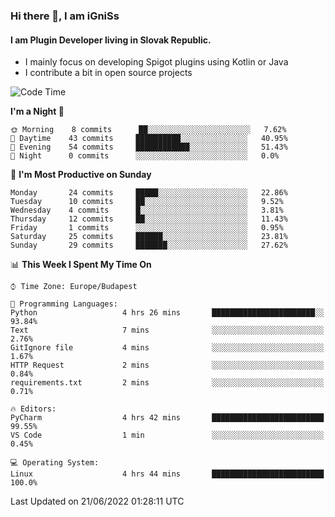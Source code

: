 ### Hi there 👋, I am iGniSs

#### I am Plugin Developer living in Slovak Republic.
- I mainly focus on developing Spigot plugins using Kotlin or Java
- I contribute a bit in open source projects

<!--START_SECTION:waka-->
![Code Time](http://img.shields.io/badge/Code%20Time-787%20hrs%2038%20mins-blue)

**I'm a Night 🦉** 

```text
🌞 Morning    8 commits      ██░░░░░░░░░░░░░░░░░░░░░░░   7.62% 
🌆 Daytime    43 commits     ██████████░░░░░░░░░░░░░░░   40.95% 
🌃 Evening    54 commits     ████████████░░░░░░░░░░░░░   51.43% 
🌙 Night      0 commits      ░░░░░░░░░░░░░░░░░░░░░░░░░   0.0%

```
📅 **I'm Most Productive on Sunday** 

```text
Monday       24 commits     █████░░░░░░░░░░░░░░░░░░░░   22.86% 
Tuesday      10 commits     ██░░░░░░░░░░░░░░░░░░░░░░░   9.52% 
Wednesday    4 commits      █░░░░░░░░░░░░░░░░░░░░░░░░   3.81% 
Thursday     12 commits     ██░░░░░░░░░░░░░░░░░░░░░░░   11.43% 
Friday       1 commits      ░░░░░░░░░░░░░░░░░░░░░░░░░   0.95% 
Saturday     25 commits     ██████░░░░░░░░░░░░░░░░░░░   23.81% 
Sunday       29 commits     ███████░░░░░░░░░░░░░░░░░░   27.62%

```


📊 **This Week I Spent My Time On** 

```text
⌚︎ Time Zone: Europe/Budapest

💬 Programming Languages: 
Python                   4 hrs 26 mins       ███████████████████████░░   93.84% 
Text                     7 mins              ░░░░░░░░░░░░░░░░░░░░░░░░░   2.76% 
GitIgnore file           4 mins              ░░░░░░░░░░░░░░░░░░░░░░░░░   1.67% 
HTTP Request             2 mins              ░░░░░░░░░░░░░░░░░░░░░░░░░   0.84% 
requirements.txt         2 mins              ░░░░░░░░░░░░░░░░░░░░░░░░░   0.71%

🔥 Editors: 
PyCharm                  4 hrs 42 mins       █████████████████████████   99.55% 
VS Code                  1 min               ░░░░░░░░░░░░░░░░░░░░░░░░░   0.45%

💻 Operating System: 
Linux                    4 hrs 44 mins       █████████████████████████   100.0%

```


 Last Updated on 21/06/2022 01:28:11 UTC
<!--END_SECTION:waka-->